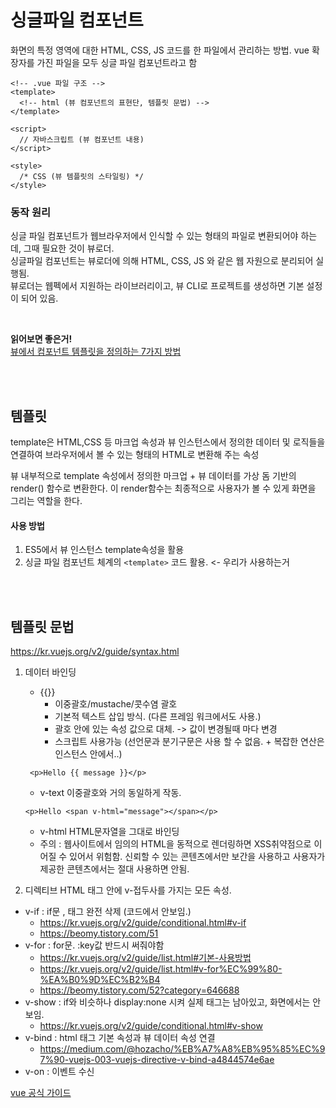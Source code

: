# 싱글파일 컴포넌트
화면의 특정 영역에 대한 HTML, CSS, JS 코드를 한 파일에서 관리하는 방법.
vue 확장자를 가진 파일을 모두 싱글 파일 컴포넌트라고 함


```
<!-- .vue 파일 구조 -->
<template>
  <!-- html (뷰 컴포넌트의 표현단, 템플릿 문법) -->
</template>

<script>
  // 자바스크립트 (뷰 컴포넌트 내용)
</script>

<style>
  /* CSS (뷰 템플릿의 스타일링) */
</style>

```


### 동작 원리
싱글 파일 컴포넌트가 웹브라우저에서 인식할 수 있는 형태의 파일로 변환되어야 하는데, 그때 필요한 것이 뷰로더. <br>
싱글파일 컴포넌트는 뷰로더에 의해 HTML, CSS, JS 와 같은 웹 자원으로 분리되어 실행됨.<br>
뷰로더는 웹펙에서 지원하는 라이브러리이고, 뷰 CLI로 프로젝트를 생성하면  기본 설정이 되어 있음.

<br>

**읽어보면 좋은거!**<br>
[뷰에서 컴포넌트 템플릿을 정의하는 7가지 방법](https://github.com/FEDevelopers/tech.description/wiki/Vue%EC%97%90%EC%84%9C-%EC%BB%B4%ED%8F%AC%EB%84%8C%ED%8A%B8-%ED%85%9C%ED%94%8C%EB%A6%BF%EC%9D%84-%EC%A0%95%EC%9D%98%ED%95%98%EB%8A%94-7%EA%B0%80%EC%A7%80-%EB%B0%A9%EB%B2%95)



<br>
<br>


## 템플릿
template은 HTML,CSS 등 마크업 속성과 뷰 인스턴스에서 정의한 데이터 및
로직들을 연결하여 브라우저에서 볼 수 있는 형태의 HTML로 변환해 주는 속성

뷰 내부적으로 template 속성에서 정의한 마크업 + 뷰 데이터를
가상 돔 기반의 render() 함수로 변환한다.
이 render함수는 최종적으로 사용자가 볼 수 있게 화면을 그리는 역할을 한다.


#### 사용 방법
1. ES5에서 뷰 인스턴스 template속성을 활용
2. 싱글 파일 컴포넌트 체계의 `<template>` 코드 활용.  <- 우리가 사용하는거

<br>
<br>

## 템플릿 문법
https://kr.vuejs.org/v2/guide/syntax.html


1. 데이터 바인딩
    - {{}}
      - 이중괄호/mustache/콧수염 괄호
      - 기본적 텍스트 삽입 방식. (다른 프레임 워크에서도 사용.)
      - 괄호 안에 있는 속성 값으로 대체. -> 값이 변경될때 마다 변경
      - 스크립트 사용가능 (선언문과 분기구문은 사용 할 수 없음. + 복잡한 연산은 인스턴스 안에서..)
    ```
     <p>Hello {{ message }}</p>
    ```

      - v-text
      이중괄호와 거의 동일하게 작동.
      ```
      <p>Hello <span v-html="message"></span></p>
      ```

    - v-html
  HTML문자열을 그대로 바인딩



    * 주의 : 웹사이트에서 임의의 HTML을 동적으로 렌더링하면  XSS취약점으로 이어질 수 있어서 위험함. 신뢰할 수 있는 콘텐츠에서만 보간을 사용하고 사용자가 제공한 콘텐츠에서는 절대 사용하면 안됨.



2. 디렉티브
HTML 태그 안에 v-접두사를 가지는 모든 속성.
- v-if : if문 , 태그 완전 삭제 (코드에서 안보임.)
  - https://kr.vuejs.org/v2/guide/conditional.html#v-if
  - https://beomy.tistory.com/51
- v-for : for문. :key값 반드시 써줘야함
    - https://kr.vuejs.org/v2/guide/list.html#기본-사용방법
    - https://kr.vuejs.org/v2/guide/list.html#v-for%EC%99%80-%EA%B0%9D%EC%B2%B4
    - https://beomy.tistory.com/52?category=646688
- v-show : if와 비슷하나 display:none 시켜 실제 태그는 남아있고, 화면에서는 안보임.
    - https://kr.vuejs.org/v2/guide/conditional.html#v-show
- v-bind : html 태그 기본 속성과 뷰 데이터 속성 연결
  - https://medium.com/@hozacho/%EB%A7%A8%EB%95%85%EC%97%90-vuejs-003-vuejs-directive-v-bind-a4844574e6ae
- v-on : 이벤트 수신


[vue 공식 가이드](https://kr.vuejs.org/v2/guide/syntax.html)










